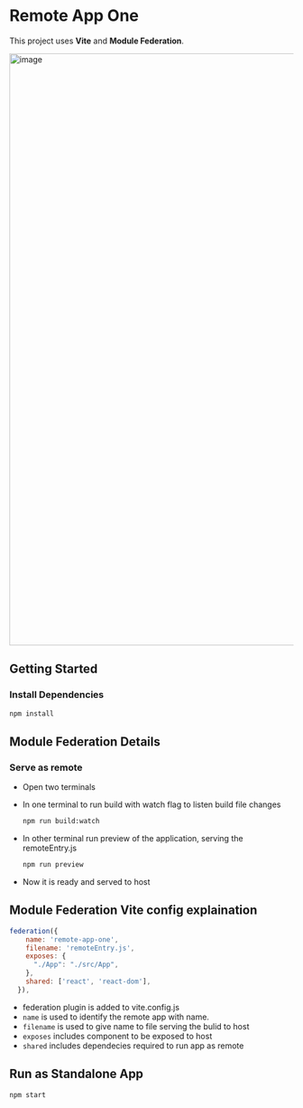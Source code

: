 # Remote App One

This project uses **Vite** and **Module Federation**.

<img width="1920" height="1048" alt="image" src="https://github.com/user-attachments/assets/e51c7cae-1cc8-4919-8a7d-8ad14d880d48" />

## Getting Started

### Install Dependencies

```bash
npm install
```

## Module Federation Details

### Serve as remote

- Open two terminals
- In one terminal to run build with watch flag to listen build file changes

  ```bash
  npm run build:watch
  ```

- In other terminal run preview of the application, serving the remoteEntry.js

  ```bash
  npm run preview
  ```
- Now it is ready and served to host

## Module Federation Vite config explaination

```javascript
federation({
    name: 'remote-app-one',
    filename: 'remoteEntry.js',
    exposes: {
      "./App": "./src/App",
    },
    shared: ['react', 'react-dom'],
  }),
```

- federation plugin is added to vite.config.js
- `name` is used to identify the remote app with name.
- `filename` is used to give name to file serving the bulid to host
- `exposes` includes component to be exposed to host
- `shared` includes dependecies required to run app as remote

## Run as Standalone App

```bash
npm start
```
